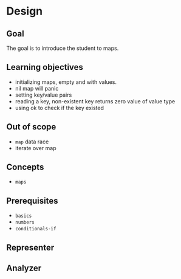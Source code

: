 # Design

## Goal

The goal is to introduce the student to maps.

## Learning objectives

- initializing maps, empty and with values.
- nil map will panic
- setting key/value pairs
- reading a key, non-existent key returns zero value of value type
- using ok to check if the key existed

## Out of scope

- `map` data race
- iterate over map

## Concepts

- `maps`

## Prerequisites

- `basics`
- `numbers`
- `conditionals-if`

## Representer

## Analyzer
